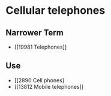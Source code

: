 # Cellular telephones  

## Narrower Term

- [[19981 Telephones]]  

## Use

- [[2890 Cell phones]
- [[13812 Mobile telephones]]  

